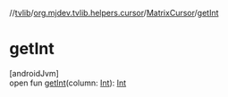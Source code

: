 //[tvlib](../../../index.md)/[org.mjdev.tvlib.helpers.cursor](../index.md)/[MatrixCursor](index.md)/[getInt](get-int.md)

# getInt

[androidJvm]\
open fun [getInt](get-int.md)(column: [Int](https://kotlinlang.org/api/latest/jvm/stdlib/kotlin/-int/index.html)): [Int](https://kotlinlang.org/api/latest/jvm/stdlib/kotlin/-int/index.html)

